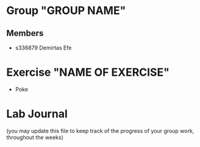 # Group "GROUP NAME"

## Members

- s336879 Demirtas Efe

# Exercise "NAME OF EXERCISE"

- Poke

# Lab Journal

(you may update this file to keep track of the progress of your group work, throughout the weeks)

